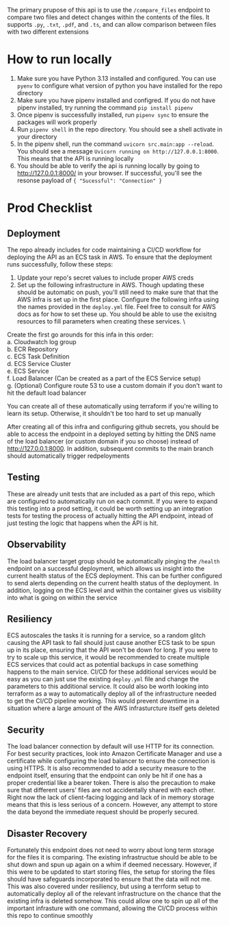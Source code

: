The primary prupose of this api is to use the ```/compare_files``` endpoint to compare two files and detect changes within the contents of the files. It supports ```.py```, ```.txt```, ```.pdf```, and ```.ts```, and can allow comparison between files with two different extensions

# How to run locally
1. Make sure you have Python 3.13 installed and configured. You can use ```pyenv``` to configure what version of python you have installed for the repo directory
2. Make sure you have pipenv installed and configred. If you do not have pipenv installed, try running the command ```pip install pipenv```
3. Once pipenv is successfully installed, run ```pipenv sync``` to ensure the packages will work properly
4. Run ```pipenv shell``` in the repo directory. You should see a shell activate in your directory
5. In the pipenv shell, run the command ```uvicorn src.main:app --reload```. You should see a message  ``Uvicorn running on http://127.0.0.1:8000``. This means that the API is running locally
6. You should be able to verify the api is running locally by going to http://127.0.0.1:8000/ in your browser. If successful, you'll see the resonse payload of ```{
"Sucessful": "Connection"
}```



# Prod Checklist 

## Deployment
The repo already includes for code maintaining a CI/CD workflow for deploying the API as an ECS task in AWS. To ensure that the deployment runs successfully, follow these steps:
  1. Update your repo's secret values to include proper AWS creds
  2. Set up the following infrastructure in AWS. Though updating these should be automatic on push, you'll still need to make sure that that the AWS infra is set up in the first place. Configure the following infra using the names provided in the ```deploy.yml``` file. Feel free to consult for AWS docs as for how to set these up. You should be able to use the exisitng resources to fill parameters when creating these services. \
     
   Create the first go arounds for this infa in this order: \
   a. Cloudwatch log group \
   b. ECR Repository \
   c. ECS Task Definition \
   d. ECS Service Cluster \
   e. ECS Service \
   f. Load Balancer (Can be created as a part of the ECS Service setup) \
   g. (Optional) Configure route 53 to use a custom domain if you don't want to hit the default load balancer
   
   You can create all of these automatically using terraform if you're willing to learn its setup. Otherwise, it shouldn't be too hard to set up manually 

After creating all of this infra and configuring github secrets, you should be able to access the endpoint in a deployed setting by hitting the DNS name of the load balancer (or custom domain if you so choose) instead of http://127.0.0.1:8000. In addition, subsequent commits to the main branch should automatically trigger redpeloyments

## Testing
These are already unit tests that are included as a part of this repo, which are configured to automatically run on each commit. If you were to expand this testing into a prod setting, it could be worth setting up an integration tests for testing the process of actually hitting the API endpoint, intead of just testing the logic that happens when the API is hit.  

## Observability
The load balancer target group should be automatically pinging the ```/health``` endpoint on a successful deployment, which allows us insight into the current health status of the ECS deployment. This can be further configured to send alerts depending on the current health status of the deployment. In addition, logging on the ECS level and within the container gives us visibility into what is going on within the service

## Resiliency
ECS autoscales the tasks it is running for a service, so a random glitch causing the API task to fail should just cause another ECS task to be spun up in its place, ensuring that the API won't be down for long. If you were to try to scale up this service, it would be recommended to create multiple ECS services that could act as potential backups in case something happens to the main service. CI/CD for these additional services would be easy as you can just use the existing ```deploy.yml``` file and change the parameters to this additional service. It could also be worth looking into terraform as a way to automatically deploy all of the infrastructure needed to get the CI/CD pipeline working. This would prevent downtime in a situation where a large amount of the AWS infrasturcture itself gets deleted 

## Security
The load balancer connection by default will use HTTP for its connection. For best security practices, look into Amazon Certificate Manager and use a certificate while configuring the load balancer to ensure the connection is using HTTPS. It is also recommended to add a security measure to the endpoint itself, ensuring that the endpoint can only be hit if one has a proper credential like a bearer token. There is also the precaution to  make sure that different users' files are not accidentally shared with each other. Right now the lack of client-facing logging and lack of in memory storage means that this is less serious of a concern. However, any attempt to store the data beyond the immediate request should be properly secured. 

## Disaster Recovery
Fortunately this endpoint does not need to worry about long term storage for the files it is comparing. The existing infrastructue should be able to be shut down and spun up again on a whim if deemed necessary. However, if this were to be updated to start storing files, the setup for storing the files should have safeguards incorporated to ensure that the data will not me. This was also covered under resiliency, but using a terrform setup to automatically deploy all of the relevant infrastructure on the chance that the existing infra is deleted somehow. This could allow one to spin up all of the important infrasture with one command, allowing the CI/CD process within this repo to continue smoothly
